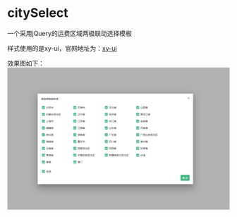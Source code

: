 # citySelect
一个采用jQuery的运费区域两极联动选择模板

样式使用的是xy-ui，官网地址为：[xy-ui](https://xy-ui.codelabo.cn/docs)

效果图如下：
![效果图](https://github.com/goodhzy/citySelect/blob/master/effectImage/effectImage.png)